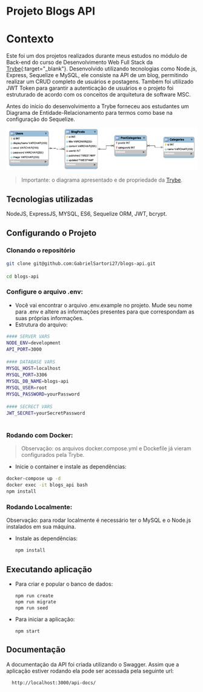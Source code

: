 # Projeto Blogs API

# Contexto
Este foi um dos projetos realizados durante meus estudos no módulo de Back-end do curso de Desenvolvimento Web Full Stack da [Trybe](https://www.betrybe.com/formacao-desenvolvimento-web){:target="_blank"}. Desenvolvido utilizando tecnologias como Node.js, Express, Sequelize e MySQL, ele consiste na API de um blog, permitindo realizar um CRUD completo de usuários e postagens. Também foi utilizado JWT Token para garantir a autenticação de usuários e o projeto foi estruturado de acordo com os conceitos de arquitetura de software MSC.

Antes do início do desenvolvimento a Trybe forneceu aos estudantes um Diagrama de Entidade-Relacionamento para termos como base na configuração do Sequelize.

![Diagrama de Entidade-Relacionamento](/images/db.png)

>Importante: o diagrama apresentado e de propriedade da [Trybe](https://www.betrybe.com/).

## Tecnologias utilizadas

NodeJS, ExpressJS, MYSQL, ES6, Sequelize ORM, JWT, bcrypt. 

## Configurando o Projeto

### Clonando o repositório

```bash
git clone git@github.com:GabrielSartori27/blogs-api.git

cd blogs-api
```

###  Configure o arquivo .env:
* Você vai encontrar o arquivo .env.example no projeto. Mude seu nome para .env e altere as informações presentes para que correspondam as suas próprias informações.
* Estrutura do arquivo:  
```bash
#### SERVER VARS
NODE_ENV=development
API_PORT=3000

#### DATABASE VARS
MYSQL_HOST=localhost
MYSQL_PORT=3306
MYSQL_DB_NAME=blogs-api
MYSQL_USER=root
MYSQL_PASSWORD=yourPassword

#### SECRECT VARS
JWT_SECRET=yourSecretPassword



```

### Rodando com Docker:
>Observação: os arquivos docker.compose.yml e Dockefile já vieram configurados pela Trybe.
* Inicie o container e instale as dependências:
```bash
docker-compose up -d
docker exec -it blogs_api bash 
npm install
```
### Rodando Localmente:
Observação: para rodar localmente é necessário ter o MySQL e o Node.js instalados em sua máquina.
* Instale as dependências:
  ```bash 
  npm install
  ``` 
## Executando aplicação

* Para criar e popular o banco de dados:
  ```
  npm run create
  npm run migrate
  npm run seed
  ``` 

* Para iniciar a aplicação:

  ```
  npm start
  ```
    

## Documentação

A documentação da API foi criada  utilizando o Swagger. Assim que a aplicação estiver rodando ela pode ser acessada pela seguinte url:  

  ```
    http://localhost:3000/api-docs/
  ```